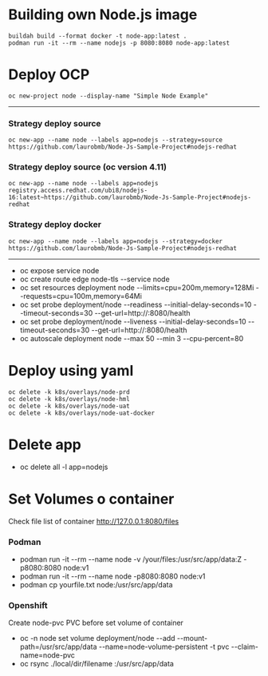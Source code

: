 # Building own Node.js image
	buildah build --format docker -t node-app:latest .	
	podman run -it --rm --name nodejs -p 8080:8080 node-app:latest
# Deploy OCP
    oc new-project node --display-name "Simple Node Example"	
---
### Strategy deploy source
    oc new-app --name node --labels app=nodejs --strategy=source https://github.com/laurobmb/Node-Js-Sample-Project#nodejs-redhat
### Strategy deploy source (oc version 4.11)
    oc new-app --name node --labels app=nodejs registry.access.redhat.com/ubi8/nodejs-16:latest~https://github.com/laurobmb/Node-Js-Sample-Project#nodejs-redhat
### Strategy deploy docker
    oc new-app --name node --labels app=nodejs --strategy=docker https://github.com/laurobmb/Node-Js-Sample-Project#nodejs-redhat
---
* oc expose service node
* oc create route edge node-tls --service node
* oc set resources deployment node --limits=cpu=200m,memory=128Mi --requests=cpu=100m,memory=64Mi
* oc set probe deployment/node --readiness --initial-delay-seconds=10 --timeout-seconds=30 --get-url=http://:8080/health
* oc set probe deployment/node --liveness --initial-delay-seconds=10 --timeout-seconds=30 --get-url=http://:8080/health
* oc autoscale deployment node --max 50 --min 3 --cpu-percent=80
# Deploy using yaml
    oc delete -k k8s/overlays/node-prd
    oc delete -k k8s/overlays/node-hml
    oc delete -k k8s/overlays/node-uat
    oc delete -k k8s/overlays/node-uat-docker
# Delete app 
* oc delete all -l app=nodejs
# Set Volumes o container
Check file list of container http://127.0.0.1:8080/files
### Podman 
* podman run -it --rm --name node -v /your/files:/usr/src/app/data:Z -p8080:8080 node:v1 	
* podman run -it --rm --name node -p8080:8080 node:v1 
* podman cp yourfile.txt node:/usr/src/app/data
### Openshift
Create node-pvc PVC before set volume of container
* oc -n node set volume deployment/node --add --mount-path=/usr/src/app/data --name=node-volume-persistent -t pvc --claim-name=node-pvc
* oc rsync  ./local/dir/filename <pod-name>:/usr/src/app/data

